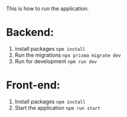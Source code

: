This is how to run the application.

# Backend:

1. install packages
   `npm install`
2. Run the migrations
   `npx prisma migrate dev`
3. Run for development
   `npm run dev`

# Front-end:

1. Install packages
   `npm install`
2. Start the application
   `npm run start`

